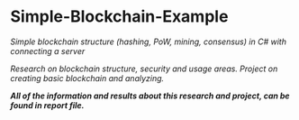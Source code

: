 # Simple-Blockchain-Example
*Simple blockchain structure (hashing, PoW, mining, consensus) in C# with connecting a server*

*Research on blockchain structure, security and usage areas. Project on creating basic blockchain and analyzing.*

***All of the information and results about this research and project, can be found in report file.***
